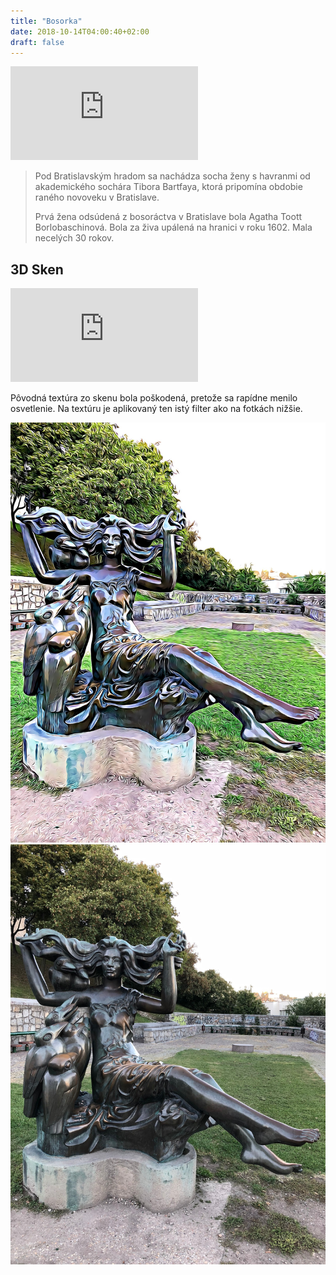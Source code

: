 ```yaml
---
title: "Bosorka"
date: 2018-10-14T04:00:40+02:00
draft: false
---
```

<iframe src="https://www.google.com/maps/embed?pb=!1m18!1m12!1m3!1d2662.291412348448!2d17.100647415900063!3d48.14318685874891!2m3!1f0!2f0!3f0!3m2!1i1024!2i768!4f13.1!3m3!1m2!1s0x0%3A0x0!2zNDjCsDA4JzM1LjUiTiAxN8KwMDYnMTAuMiJF!5e0!3m2!1sen!2ssk!4v1539729337882" frameborder="0" style="border:0" class="image right" allowfullscreen></iframe>
<blockquote>
Pod Bratislavským hradom sa nachádza socha ženy s havranmi od akademického sochára Tibora Bartfaya, ktorá pripomína obdobie raného novoveku v Bratislave.

Prvá žena odsúdená z bosoráctva v Bratislave bola Agatha Toott Borlobaschinová. Bola za živa upálená na hranici v roku 1602. Mala necelých 30 rokov.
</blockquote>

<h2>3D Sken</h2>
<div class="sketchfab-embed-wrapper"><iframe src="https://sketchfab.com/models/0b89c4b0c83547e4ace0165505da10b3/embed?preload=1" frameborder="0" allow="autoplay; fullscreen; vr" mozallowfullscreen="true" webkitallowfullscreen="true"></iframe>
</div>


Pôvodná textúra zo skenu bola poškodená, pretože sa rapídne menilo osvetlenie. Na textúru je aplikovaný ten istý filter ako na fotkách nižšie.


<div class="row gtr-200">
<div class="col-6 col-12-medium">
<div class="image fit">
<img src="thewitch_cartoon.jpg">
</div>
</div>
<div class="col-6 col-12-medium">
<div class="image fit">
<img src="thewitch.jpg">
</div>
</div>
</div>